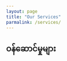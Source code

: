 ```yaml
---
layout: page
title: "Our Services"
parmalink: /services/
---
```

<h2>ဝန်ဆောင်မှုများ</h2>
<div style="height: 70vh;"></div>